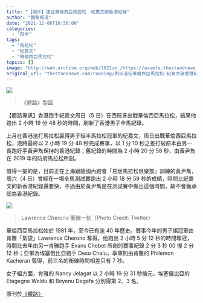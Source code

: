 ```yaml
---
title: "【跑步】遠征華倫西亞馬拉松　紀嘉文破香港紀錄"
author: "體路報道"
date: "2021-12-06T10:58:00"
categories:
  - "跑步"
tags:
  - "馬拉松"
  - "紀嘉文"
  - "華倫西亞馬拉松"
topics: []
image: "http://web.archive.org/web/2021im_/https://assets.thestandnews.com/media/photos/3235546541533122042323120.png"
original_url: "thestandnews.com/running/跑步遠征華倫西亞馬拉松-紀嘉文破香港紀錄"
---
```

![](http://web.archive.org/web/2021im_/https://assets.thestandnews.com/media/photos/3235546541533122042323120.png)
> 《體路》製圖

【體路專訊】香港跑手紀嘉文周日（5 日）在西班牙出戰華倫西亞馬拉松，結果他跑出 2 小時 19 分 48 秒的時間，刷新了香港男子全馬紀錄。

上月在香港渣打馬拉松贏得男子組半馬拉松冠軍的紀嘉文，周日出戰華倫西亞馬拉松，港將最終以 2 小時 19 分 48 秒完成賽事，以 1 分 10 秒之差打破原本由另一長跑好手黃尹雋保持的香港紀錄；舊紀錄的時間為 2 小時 20 分 58 秒，由黃尹雋在 2019 年的防府馬拉松所創。

值得一提的是，目前正在上海跟隨國內跑會「易居馬拉松俱樂部」訓練的黃尹雋，周六（4 日）曾經在一場全馬測試賽跑出 2 小時 18 分 59 秒的成績，時間比紀嘉文的新香港紀錄還要快，不過由於黃尹雋是在測試賽中做出這個時間，故不會獲承認為香港紀錄。

![](http://web.archive.org/web/2021im_/https://www.sportsroad.hk/wp-content/uploads/2021/12/running_ValenciaMarathon2021_LawrenceCherono_20211205_01.png)
> Lawrence Cherono 衝線一刻（Photo Credit: Twitter）

華倫西亞馬拉松始於 1981 年，至今已有逾 40 年歷史。賽事今年的男子組冠軍由肯雅「氣袋」Lawrence Cherono 奪得，他跑出 2 小時 5 分 12 秒的時間奪冠，時間比去年由另一肯雅跑手 Evans Chebet 所創的賽事紀錄 2 分 3 秒 00 慢 2 分 12 秒；亞軍為埃塞俄比亞跑手 Deso Chalu，季軍則由肯雅的 Philemon Kacheran 奪得，前三名的衝線時間相差只有 7 秒。

女子組方面，肯雅的 Nancy Jelagat 以 2 小時 19 分 31 秒掄元，埃塞俄比亞的 Etagegne Woldu 和 Beyenu Degefa 分別得第 2、3 名。

原刊於[《體路》](http://web.archive.org/web/20211206103945/https://www.sportsroad.hk/archives/360821)
